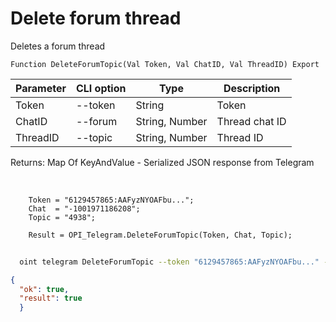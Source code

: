 ﻿---
sidebar_position: 6
---

# Delete forum thread
 Deletes a forum thread



`Function DeleteForumTopic(Val Token, Val ChatID, Val ThreadID) Export`

  | Parameter | CLI option | Type | Description |
  |-|-|-|-|
  | Token | --token | String | Token |
  | ChatID | --forum | String, Number | Thread chat ID |
  | ThreadID | --topic | String, Number | Thread ID |

  
  Returns:  Map Of KeyAndValue - Serialized JSON response from Telegram

<br/>




```bsl title="Code example"
    Token = "6129457865:AAFyzNYOAFbu...";
    Chat  = "-1001971186208";
    Topic = "4938";

    Result = OPI_Telegram.DeleteForumTopic(Token, Chat, Topic);
```



```sh title="CLI command example"
    
  oint telegram DeleteForumTopic --token "6129457865:AAFyzNYOAFbu..." --forum %forum% --topic %topic%

```

```json title="Result"
{
  "ok": true,
  "result": true
  }
```
